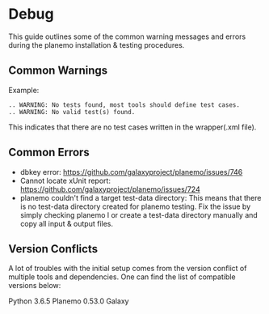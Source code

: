 # Debug

This guide outlines some of the common warning messages and errors during the planemo installation & testing procedures.

## Common Warnings

Example:

    .. WARNING: No tests found, most tools should define test cases.
    .. WARNING: No valid test(s) found.

This indicates that there are no test cases written in the wrapper(.xml file).

## Common Errors

- dbkey error: https://github.com/galaxyproject/planemo/issues/746
- Cannot locate xUnit report: https://github.com/galaxyproject/planemo/issues/724
- planemo couldn't find a target test-data directory: This means that there is no test-data directory created for planemo testing.
  Fix the issue by simply checking planemo l or create a test-data directory manually and copy all input & output files.

## Version Conflicts

A lot of troubles with the initial setup comes from the version conflict of multiple tools and dependencies. One can find the list of compatible versions below:

Python 3.6.5
Planemo 0.53.0
Galaxy
